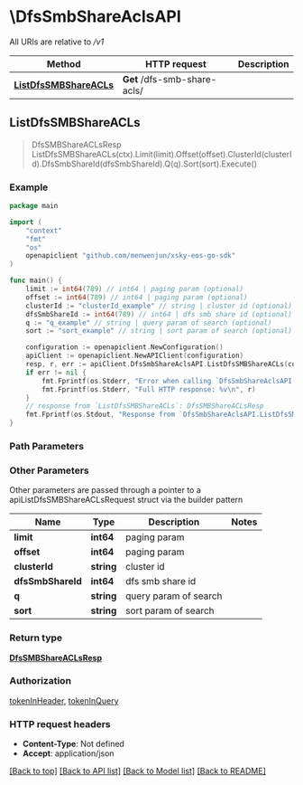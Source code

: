 # \DfsSmbShareAclsAPI

All URIs are relative to */v1*

Method | HTTP request | Description
------------- | ------------- | -------------
[**ListDfsSMBShareACLs**](DfsSmbShareAclsAPI.md#ListDfsSMBShareACLs) | **Get** /dfs-smb-share-acls/ | 



## ListDfsSMBShareACLs

> DfsSMBShareACLsResp ListDfsSMBShareACLs(ctx).Limit(limit).Offset(offset).ClusterId(clusterId).DfsSmbShareId(dfsSmbShareId).Q(q).Sort(sort).Execute()





### Example

```go
package main

import (
	"context"
	"fmt"
	"os"
	openapiclient "github.com/menwenjun/xsky-eos-go-sdk"
)

func main() {
	limit := int64(789) // int64 | paging param (optional)
	offset := int64(789) // int64 | paging param (optional)
	clusterId := "clusterId_example" // string | cluster id (optional)
	dfsSmbShareId := int64(789) // int64 | dfs smb share id (optional)
	q := "q_example" // string | query param of search (optional)
	sort := "sort_example" // string | sort param of search (optional)

	configuration := openapiclient.NewConfiguration()
	apiClient := openapiclient.NewAPIClient(configuration)
	resp, r, err := apiClient.DfsSmbShareAclsAPI.ListDfsSMBShareACLs(context.Background()).Limit(limit).Offset(offset).ClusterId(clusterId).DfsSmbShareId(dfsSmbShareId).Q(q).Sort(sort).Execute()
	if err != nil {
		fmt.Fprintf(os.Stderr, "Error when calling `DfsSmbShareAclsAPI.ListDfsSMBShareACLs``: %v\n", err)
		fmt.Fprintf(os.Stderr, "Full HTTP response: %v\n", r)
	}
	// response from `ListDfsSMBShareACLs`: DfsSMBShareACLsResp
	fmt.Fprintf(os.Stdout, "Response from `DfsSmbShareAclsAPI.ListDfsSMBShareACLs`: %v\n", resp)
}
```

### Path Parameters



### Other Parameters

Other parameters are passed through a pointer to a apiListDfsSMBShareACLsRequest struct via the builder pattern


Name | Type | Description  | Notes
------------- | ------------- | ------------- | -------------
 **limit** | **int64** | paging param | 
 **offset** | **int64** | paging param | 
 **clusterId** | **string** | cluster id | 
 **dfsSmbShareId** | **int64** | dfs smb share id | 
 **q** | **string** | query param of search | 
 **sort** | **string** | sort param of search | 

### Return type

[**DfsSMBShareACLsResp**](DfsSMBShareACLsResp.md)

### Authorization

[tokenInHeader](../README.md#tokenInHeader), [tokenInQuery](../README.md#tokenInQuery)

### HTTP request headers

- **Content-Type**: Not defined
- **Accept**: application/json

[[Back to top]](#) [[Back to API list]](../README.md#documentation-for-api-endpoints)
[[Back to Model list]](../README.md#documentation-for-models)
[[Back to README]](../README.md)

